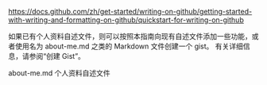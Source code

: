 

https://docs.github.com/zh/get-started/writing-on-github/getting-started-with-writing-and-formatting-on-github/quickstart-for-writing-on-github

如果已有个人资料自述文件，则可以按照本指南向现有自述文件添加一些功能，或者使用名为 about-me.md 之类的 Markdown 文件创建一个 gist。 有关详细信息，请参阅“创建 Gist”。

about-me.md 个人资料自述文件

